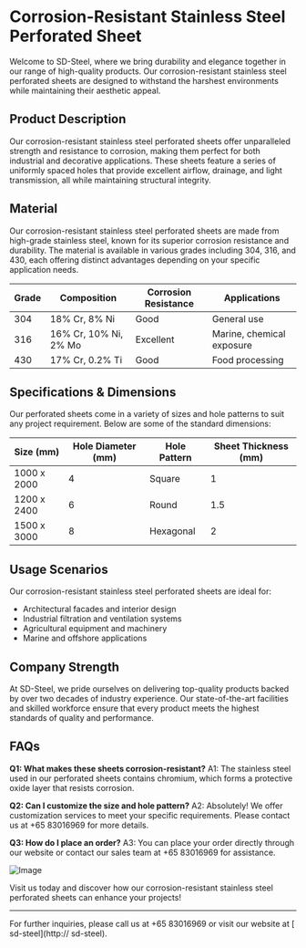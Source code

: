 # Corrosion-Resistant Stainless Steel Perforated Sheet

Welcome to SD-Steel, where we bring durability and elegance together in our range of high-quality products. Our corrosion-resistant stainless steel perforated sheets are designed to withstand the harshest environments while maintaining their aesthetic appeal.

## Product Description
Our corrosion-resistant stainless steel perforated sheets offer unparalleled strength and resistance to corrosion, making them perfect for both industrial and decorative applications. These sheets feature a series of uniformly spaced holes that provide excellent airflow, drainage, and light transmission, all while maintaining structural integrity.

## Material
Our corrosion-resistant stainless steel perforated sheets are made from high-grade stainless steel, known for its superior corrosion resistance and durability. The material is available in various grades including 304, 316, and 430, each offering distinct advantages depending on your specific application needs.

| Grade | Composition | Corrosion Resistance | Applications |
|-------|-------------|----------------------|--------------|
| 304   | 18% Cr, 8% Ni | Good                 | General use   |
| 316   | 16% Cr, 10% Ni, 2% Mo | Excellent | Marine, chemical exposure |
| 430   | 17% Cr, 0.2% Ti | Good                 | Food processing |

## Specifications & Dimensions
Our perforated sheets come in a variety of sizes and hole patterns to suit any project requirement. Below are some of the standard dimensions:

| Size (mm) | Hole Diameter (mm) | Hole Pattern | Sheet Thickness (mm) |
|-----------|--------------------|--------------|----------------------|
| 1000 x 2000 | 4                  | Square       | 1                    |
| 1200 x 2400 | 6                  | Round        | 1.5                  |
| 1500 x 3000 | 8                  | Hexagonal    | 2                    |

## Usage Scenarios
Our corrosion-resistant stainless steel perforated sheets are ideal for:
- Architectural facades and interior design
- Industrial filtration and ventilation systems
- Agricultural equipment and machinery
- Marine and offshore applications

## Company Strength
At SD-Steel, we pride ourselves on delivering top-quality products backed by over two decades of industry experience. Our state-of-the-art facilities and skilled workforce ensure that every product meets the highest standards of quality and performance.

## FAQs
**Q1: What makes these sheets corrosion-resistant?**
A1: The stainless steel used in our perforated sheets contains chromium, which forms a protective oxide layer that resists corrosion.

**Q2: Can I customize the size and hole pattern?**
A2: Absolutely! We offer customization services to meet your specific requirements. Please contact us at +65 83016969 for more details.

**Q3: How do I place an order?**
A3: You can place your order directly through our website or contact our sales team at +65 83016969 for assistance.

![Image](https://github.com/user-attachments/assets/2567258e-e124-4816-932d-1809bd27ef0b)

Visit us today and discover how our corrosion-resistant stainless steel perforated sheets can enhance your projects!

---

For further inquiries, please call us at +65 83016969 or visit our website at [ sd-steel](http:// sd-steel).